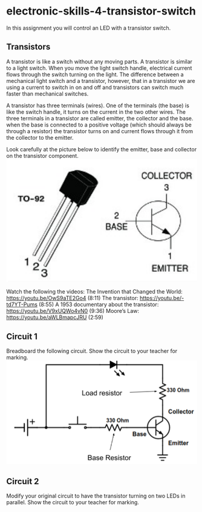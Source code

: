 # electronic-skills-4-transistor-switch
In this assignment you will control an LED with a transistor switch.

## Transistors
A transistor is like a switch without any moving parts. A transistor is similar to a light switch. When you move the light switch handle, electrical current flows through the switch turning on the light. The difference between a mechanical light switch and a transistor, however, that in a transistor we are using a current to switch in on and off and transistors can switch much faster than mechanical switches. 

A transistor has three terminals (wires). One of the terminals (the base) is like the switch handle, it turns on the current in the two other wires. The three terminals in a transistor are called emitter, the collector and the base. when the base is connected to a positive voltage (which should always be through a resistor) the transistor turns on and current flows through it from the collector to the emitter.

Look carefully at the picture below to identify the emitter, base and collector on the transistor component.
![Transistor](images/transistor.png)

Watch the following the videos:
The Invention that Changed the World: https://youtu.be/OwS9aTE2Go4 (8:11)
The transistor: https://youtu.be/-td7YT-Pums (8:55)
A 1953 documentary about the transistor: https://youtu.be/V9xUQWo4vN0 (9:36)
Moore’s Law: https://youtu.be/aWLBmapcJRU (2:59)

## Circuit 1
Breadboard the following circuit. Show the circuit to your teacher for marking.  
![Circuit 1](images/circuit1.png)

## Circuit 2
Modify your original circuit to have the transistor turning on two LEDs in parallel. Show the circuit to your teacher for marking. 
